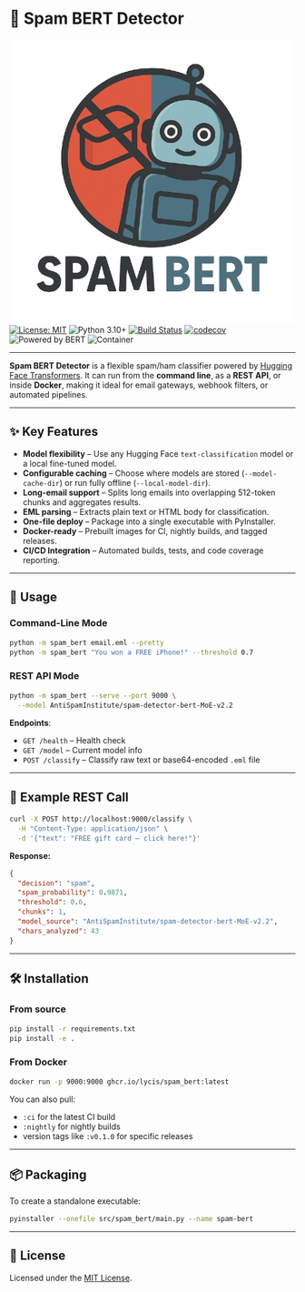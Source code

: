 # 📧 Spam BERT Detector

![Logo](spambert_logo.png)
[![License: MIT](https://img.shields.io/badge/License-MIT-yellow.svg)](LICENSE)
![Python 3.10+](https://img.shields.io/badge/python-3.10%2B-blue)
[![Build Status](https://github.com/lycis/spam_bert/actions/workflows/ci.yml/badge.svg)](https://github.com/lycis/spam_bert/actions)
[![codecov](https://codecov.io/gh/lycis/spam_bert/branch/main/graph/badge.svg)](https://codecov.io/gh/lycis/spam_bert)
![Powered by BERT](https://img.shields.io/badge/powered%20by-BERT-orange)
![Container](https://img.shields.io/badge/container-GHCR-blue)

---

**Spam BERT Detector** is a flexible spam/ham classifier powered by [Hugging Face Transformers](https://huggingface.co/).
It can run from the **command line**, as a **REST API**, or inside **Docker**, making it ideal for email gateways, webhook filters, or automated pipelines.

---

## ✨ Key Features

* **Model flexibility** – Use any Hugging Face `text-classification` model or a local fine-tuned model.
* **Configurable caching** – Choose where models are stored (`--model-cache-dir`) or run fully offline (`--local-model-dir`).
* **Long-email support** – Splits long emails into overlapping 512-token chunks and aggregates results.
* **EML parsing** – Extracts plain text or HTML body for classification.
* **One-file deploy** – Package into a single executable with PyInstaller.
* **Docker-ready** – Prebuilt images for CI, nightly builds, and tagged releases.
* **CI/CD Integration** – Automated builds, tests, and code coverage reporting.

---

## 🚀 Usage

### Command-Line Mode

```bash
python -m spam_bert email.eml --pretty
python -m spam_bert "You won a FREE iPhone!" --threshold 0.7
```

### REST API Mode

```bash
python -m spam_bert --serve --port 9000 \
  --model AntiSpamInstitute/spam-detector-bert-MoE-v2.2
```

**Endpoints**:

* `GET /health` – Health check
* `GET /model` – Current model info
* `POST /classify` – Classify raw text or base64-encoded `.eml` file

---

## 📡 Example REST Call

```bash
curl -X POST http://localhost:9000/classify \
  -H "Content-Type: application/json" \
  -d '{"text": "FREE gift card – click here!"}'
```

**Response:**

```json
{
  "decision": "spam",
  "spam_probability": 0.9871,
  "threshold": 0.6,
  "chunks": 1,
  "model_source": "AntiSpamInstitute/spam-detector-bert-MoE-v2.2",
  "chars_analyzed": 43
}
```

---

## 🛠️ Installation

### From source

```bash
pip install -r requirements.txt
pip install -e .
```

### From Docker

```bash
docker run -p 9000:9000 ghcr.io/lycis/spam_bert:latest
```

You can also pull:

* `:ci` for the latest CI build
* `:nightly` for nightly builds
* version tags like `:v0.1.0` for specific releases

---

## 📦 Packaging

To create a standalone executable:

```bash
pyinstaller --onefile src/spam_bert/main.py --name spam-bert
```

---

## 📜 License

Licensed under the [MIT License](LICENSE).
